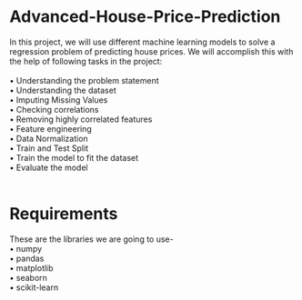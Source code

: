 # Advanced-House-Price-Prediction <br />
In this project, we will use different machine learning models to solve a regression problem of predicting house prices. We will accomplish this with the help of following tasks in the project:<br />
<br />
•	Understanding the problem statement<br />
•	Understanding the dataset<br />
•	Imputing Missing Values<br />
•	Checking correlations<br />
•	Removing highly correlated features<br />
•	Feature engineering<br />
•	Data Normalization<br />
•	Train and Test Split<br />
•	Train the model to fit the dataset<br />
•	Evaluate the model<br />
<br />
# Requirements<br />
These are the libraries we are going to use-<br />
•	numpy<br />
•	pandas<br />
•	matplotlib<br />
•	seaborn<br />
•	scikit-learn <br />

